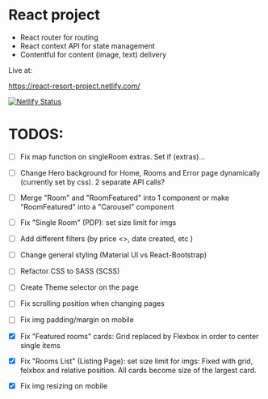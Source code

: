 # React project

* React router for routing
* React context API for state management
* Contentful for content (image, text) delivery

Live at:

https://react-resort-project.netlify.com/

[![Netlify Status](https://api.netlify.com/api/v1/badges/ba8682c3-4f4d-495e-8660-1edb422a1912/deploy-status)](https://app.netlify.com/sites/react-resort-project/deploys)



# TODOS:


- [ ] Fix map function on singleRoom extras. Set if (extras)...
- [ ] Change Hero background for Home, Rooms and Error page dynamically (currently set by css). 2 separate API calls?
- [ ] Merge "Room" and "RoomFeatured" into 1 component or make "RoomFeatured" into a "Carousel" component
- [ ] Fix "Single Room" (PDP): set size limit for imgs
- [ ] Add different filters (by price <>, date created, etc )
- [ ] Change general styling (Material UI vs React-Bootstrap)
- [ ] Refactor CSS to SASS (SCSS)
- [ ] Create Theme selector on the page
- [ ] Fix scrolling position when changing pages
- [ ] Fix img padding/margin on mobile

- [x] Fix "Featured rooms" cards: Grid replaced by Flexbox in order to center single items
- [X] Fix "Rooms List" (Listing Page): set size limit for imgs: Fixed with grid, felxbox and relative position. All cards become size of the largest card.
- [X] Fix img resizing on mobile
